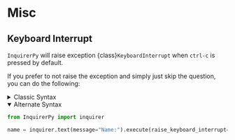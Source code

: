 # Misc

## Keyboard Interrupt

`InquirerPy` will raise exception {class}`KeyboardInterrupt` when `ctrl-c` is pressed by default.

If you prefer to not raise the exception and simply just skip the question, you can do the following:

<details>
  <summary>Classic Syntax</summary>

```python
from InquirerPy import prompt

result = prompt({"type": "input", "message": "Name:"}, raise_keyboard_interrupt=False)
```

</details>

<details open>
  <summary>Alternate Syntax</summary>

```python
from InquirerPy import inquirer

name = inquirer.text(message="Name:").execute(raise_keyboard_interrupt=False)
```

</details>
